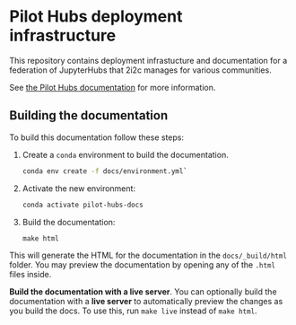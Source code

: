 # Pilot Hubs deployment infrastructure

This repository contains deployment infrastucture and documentation for a federation of JupyterHubs that 2i2c manages for various communities.

See [the Pilot Hubs documentation](https://pilot-hubs.2i2c.org) for more information.

## Building the documentation

To build this documentation follow these steps:

1. Create a `conda` environment to build the documentation.
   
   ```bash
   conda env create -f docs/environment.yml`
   ```

2. Activate the new environment:

   ```bash
   conda activate pilot-hubs-docs
   ```

3. Build the documentation:
   
   ```
   make html
   ```

This will generate the HTML for the documentation in the `docs/_build/html` folder.
You may preview the documentation by opening any of the `.html` files inside.

**Build the documentation with a live server**. You can optionally build the documentation with a **live server** to automatically preview the changes as you build the docs. To use this, run `make live` instead of `make html`.
